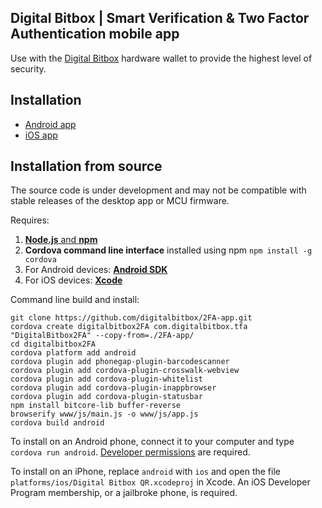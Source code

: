 ## Digital Bitbox | Smart Verification & Two Factor Authentication mobile app


Use with the [Digital Bitbox](https://digitalbitbox.com) hardware wallet to provide the highest level of security.


## Installation

- [Android app](https://play.google.com/store/apps/details?id=com.digitalbitbox.tfa)
- [iOS app](https://itunes.apple.com/us/app/digital-bitbox-2fa/id1079896740)

## Installation from source

The source code is under development and may not be compatible with stable releases of the desktop app or MCU firmware.

Requires:
  1. [**Node.js** and **npm**](https://nodejs.org/)
  2. **Cordova command line interface** installed using npm `npm install -g cordova`
  3. For Android devices: [**Android SDK**](https://developer.android.com/sdk/)
  4. For iOS devices: [**Xcode**](https://developer.apple.com/xcode/)

Command line build and install:

```
git clone https://github.com/digitalbitbox/2FA-app.git 
cordova create digitalbitbox2FA com.digitalbitbox.tfa "DigitalBitbox2FA" --copy-from=./2FA-app/
cd digitalbitbox2FA
cordova platform add android 
cordova plugin add phonegap-plugin-barcodescanner
cordova plugin add cordova-plugin-crosswalk-webview 
cordova plugin add cordova-plugin-whitelist
cordova plugin add cordova-plugin-inappbrowser
cordova plugin add cordova-plugin-statusbar
npm install bitcore-lib buffer-reverse
browserify www/js/main.js -o www/js/app.js
cordova build android
```

To install on an Android phone, connect it to your computer and type  `cordova run android`. [Developer permissions](https://developer.android.com/tools/device.html) are required. 

To install on an iPhone, replace `android` with `ios` and open the file `platforms/ios/Digital Bitbox QR.xcodeproj` in Xcode. An iOS Developer Program membership, or a jailbroke phone, is required.




